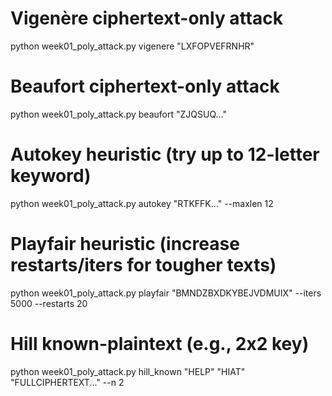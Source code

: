 # Vigenère ciphertext-only attack
python week01_poly_attack.py vigenere "LXFOPVEFRNHR"

# Beaufort ciphertext-only attack
python week01_poly_attack.py beaufort "ZJQSUQ..." 

# Autokey heuristic (try up to 12-letter keyword)
python week01_poly_attack.py autokey "RTKFFK..." --maxlen 12

# Playfair heuristic (increase restarts/iters for tougher texts)
python week01_poly_attack.py playfair "BMNDZBXDKYBEJVDMUIX" --iters 5000 --restarts 20

# Hill known-plaintext (e.g., 2x2 key)
python week01_poly_attack.py hill_known "HELP" "HIAT" "FULLCIPHERTEXT..." --n 2
